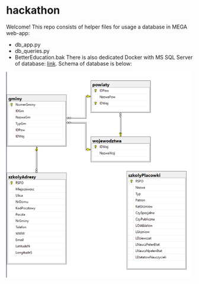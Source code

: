 # hackathon
Welcome!
This repo consists of helper files for usage a database in MEGA web-app:
- db_app.py
- db_queries.py
- BetterEducation.bak
There is also dedicated Docker with MS SQL Server of database: [link](https://cloud.docker.com/repository/docker/antyfilidor/hackathon/). Schema of database is below:

![alt text](https://github.com/anty-filidor/hackathon/blob/master/schema.png)
